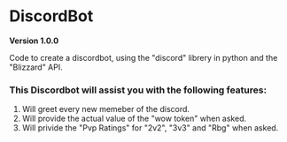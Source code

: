 # DiscordBot

**Version 1.0.0**

Code to create a discordbot, using the "discord" librery in python and the "Blizzard" API.

### This Discordbot will assist you with the following features:
  
  1. Will greet every new memeber of the discord.
  2. Will provide the actual value of the "wow token" when asked.
  3. Will privide the "Pvp Ratings" for "2v2", "3v3" and "Rbg" when asked.
